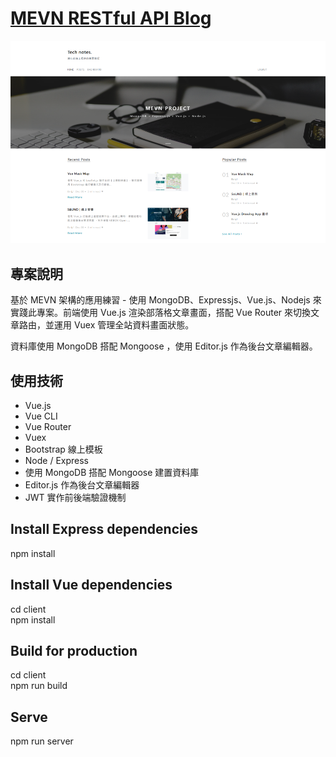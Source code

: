 #  <a href="https://mevn-rest-blog.herokuapp.com/" target="_blank">MEVN RESTful API Blog</a>  
![image]( https://raw.githubusercontent.com/HuiyuLiz/mevn-rest-blog/main/client/src/assets/images/mevn-rest-blog%20-%20screenshot.png)  

## 專案說明  
  基於 MEVN 架構的應用練習 - 使用 MongoDB、Expressjs、Vue.js、Nodejs 來實踐此專案。前端使用 Vue.js 渲染部落格文章畫面，搭配 Vue Router 來切換文章路由，並運用 Vuex 管理全站資料畫面狀態。

  資料庫使用 MongoDB 搭配 Mongoose ，使用 Editor.js 作為後台文章編輯器。  
  
## 使用技術
*  Vue.js
*  Vue CLI
*  Vue Router
*  Vuex
*  Bootstrap 線上模板
*  Node / Express
*  使用 MongoDB 搭配 Mongoose 建置資料庫
*  Editor.js 作為後台文章編輯器
*  JWT 實作前後端驗證機制
  
## Install Express dependencies
npm install

## Install Vue dependencies
cd client  
npm install

## Build for production
cd client  
npm run build

## Serve
npm run server

